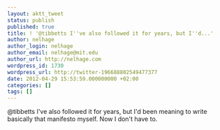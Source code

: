 ```yaml
---
layout: aktt_tweet
status: publish
published: true
title: ! '@tibbetts I''ve also followed it for years, but I''d...'
author: nelhage
author_login: nelhage
author_email: nelhage@mit.edu
author_url: http://nelhage.com
wordpress_id: 1730
wordpress_url: http://twitter-196688802549477377
date: 2012-04-29 15:53:59.000000000 +02:00
categories: []
tags: []
---
```

@tibbetts I've also followed it for years, but I'd been meaning to write basically that manifesto myself. Now I don't have to.

